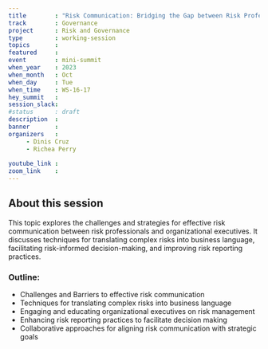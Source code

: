 ```yaml
---
title        : "Risk Communication: Bridging the Gap between Risk Professionals and Executives (Panel)"
track        : Governance
project      : Risk and Governance
type         : working-session
topics       :
featured     :
event        : mini-summit
when_year    : 2023
when_month   : Oct
when_day     : Tue
when_time    : WS-16-17
hey_summit   : 
session_slack:
#status      : draft
description  :
banner       : 
organizers   :
     - Dinis Cruz
     - Richea Perry
     
youtube_link : 
zoom_link    : 
---
```


## About this session
This topic explores the challenges and strategies for effective risk communication between risk professionals and organizational executives. It discusses techniques for translating complex risks into business language, facilitating risk-informed decision-making, and improving risk reporting practices.

### Outline:
- Challenges and Barriers to effective risk communication
- Techniques for translating complex risks into business language
- Engaging and educating organizational executives on risk management
- Enhancing risk reporting practices to facilitate decision making
- Collaborative approaches for aligning risk communication with strategic goals

